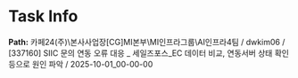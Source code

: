 # Task Info

**Path:** 카페24(주)\본사사업장\[CG]MI본부\MI인프라그룹\AI인프라4팀 / dwkim06 / [337160] SIIC 문의 연동 오류 대응 _ 세일즈포스_EC 데이터 비교, 연동서버 상태 확인 등으로 원인 파악 / 2025-10-01_00-00-00

